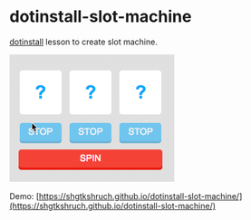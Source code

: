 # dotinstall-slot-machine

[dotinstall](http://dotinstall.com) lesson to create slot machine.

![screenshot](screenshot.gif)

Demo: [https://shgtkshruch.github.io/dotinstall-slot-machine/](https://shgtkshruch.github.io/dotinstall-slot-machine/)
